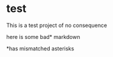# test

This is a test project of no consequence

here is some bad* markdown

*has mismatched asterisks

